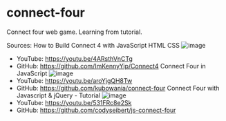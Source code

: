 # connect-four
Connect four web game.
Learning from tutorial.

Sources:
How to Build Connect 4 with JavaScript HTML CSS
![image](https://img.youtube.com/vi/4ARsthVnCTg/0.jpg)
- YouTube: https://youtu.be/4ARsthVnCTg
- GitHub: https://github.com/ImKennyYip/Connect4
Connect Four in JavaScript
![image](https://img.youtube.com/vi/aroYjgQH8Tw/0.jpg)
- YouTube: https://youtu.be/aroYjgQH8Tw
- GitHub: https://github.com/kubowania/connect-four
Connect Four with Javascript & jQuery - Tutorial
![image](https://img.youtube.com/vi/531FRc8e2Sk/0.jpg)
- YouTube: https://youtu.be/531FRc8e2Sk
- GitHub: https://github.com/codyseibert/js-connect-four
